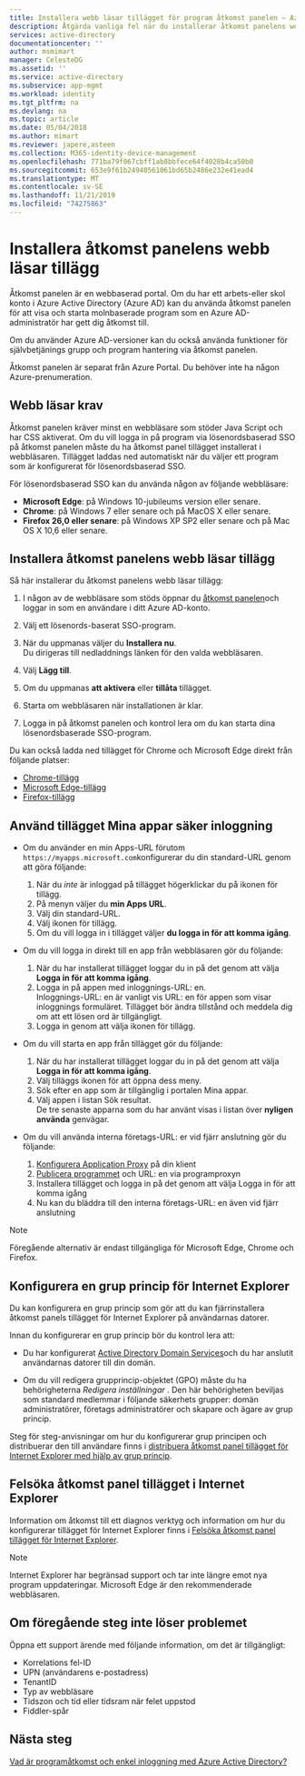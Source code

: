 ```yaml
---
title: Installera webb läsar tillägget för program åtkomst panelen – Azure AD
description: Åtgärda vanliga fel när du installerar åtkomst panelens webb läsar tillägg.
services: active-directory
documentationcenter: ''
author: msmimart
manager: CelesteDG
ms.assetid: ''
ms.service: active-directory
ms.subservice: app-mgmt
ms.workload: identity
ms.tgt_pltfrm: na
ms.devlang: na
ms.topic: article
ms.date: 05/04/2018
ms.author: mimart
ms.reviewer: japere,asteen
ms.collection: M365-identity-device-management
ms.openlocfilehash: 771ba79f067cbff1ab8bbfece64f4028b4ca50b0
ms.sourcegitcommit: 653e9f61b24940561061bd65b2486e232e41ead4
ms.translationtype: MT
ms.contentlocale: sv-SE
ms.lasthandoff: 11/21/2019
ms.locfileid: "74275863"
---
```

# <a name="install-the-access-panel-browser-extension"></a>Installera åtkomst panelens webb läsar tillägg

Åtkomst panelen är en webbaserad portal. Om du har ett arbets-eller skol konto i Azure Active Directory (Azure AD) kan du använda åtkomst panelen för att visa och starta molnbaserade program som en Azure AD-administratör har gett dig åtkomst till. 

Om du använder Azure AD-versioner kan du också använda funktioner för självbetjänings grupp och program hantering via åtkomst panelen. 

Åtkomst panelen är separat från Azure Portal. Du behöver inte ha någon Azure-prenumeration.

## <a name="web-browser-requirements"></a>Webb läsar krav

Åtkomst panelen kräver minst en webbläsare som stöder Java Script och har CSS aktiverat. Om du vill logga in på program via lösenordsbaserad SSO på åtkomst panelen måste du ha åtkomst panel tillägget installerat i webbläsaren. Tillägget laddas ned automatiskt när du väljer ett program som är konfigurerat för lösenordsbaserad SSO.

För lösenordsbaserad SSO kan du använda någon av följande webbläsare:

- **Microsoft Edge**: på Windows 10-jubileums version eller senare. 
- **Chrome**: på Windows 7 eller senare och på MacOS X eller senare.
- **Firefox 26,0 eller senare**: på Windows XP SP2 eller senare och på Mac OS X 10,6 eller senare.

## <a name="install-the-access-panel-browser-extension"></a>Installera åtkomst panelens webb läsar tillägg

Så här installerar du åtkomst panelens webb läsar tillägg:

1.  I någon av de webbläsare som stöds öppnar du [åtkomst panelen](https://myapps.microsoft.com)och loggar in som en användare i ditt Azure AD-konto.

2.  Välj ett lösenords-baserat SSO-program.

3.  När du uppmanas väljer du **Installera nu**.  
    Du dirigeras till nedladdnings länken för den valda webbläsaren. 
    
4.  Välj **Lägg till**.

5.  Om du uppmanas **att aktivera** eller **tillåta** tillägget.

6.  Starta om webbläsaren när installationen är klar.

7.  Logga in på åtkomst panelen och kontrol lera om du kan starta dina lösenordsbaserade SSO-program.

Du kan också ladda ned tillägget för Chrome och Microsoft Edge direkt från följande platser:

- [Chrome-tillägg](https://chrome.google.com/webstore/detail/access-panel-extension/ggjhpefgjjfobnfoldnjipclpcfbgbhl)
- [Microsoft Edge-tillägg](https://www.microsoft.com/en-us/p/my-apps-secure-sign-in-extension/9pc9sckkzk84)
- [Firefox-tillägg](https://addons.mozilla.org/en-US/firefox/addon/access-panel-extension/)

## <a name="use-the-my-apps-secure-sign-in-extension"></a>Använd tillägget Mina appar säker inloggning
* Om du använder en min Apps-URL förutom `https://myapps.microsoft.com`konfigurerar du din standard-URL genom att göra följande:
   1. När du *inte* är inloggad på tillägget högerklickar du på ikonen för tillägg.
   2. På menyn väljer du **min Apps URL**.
   3. Välj din standard-URL.
   4. Välj ikonen för tillägg.
   5. Om du vill logga in i tillägget väljer **du logga in för att komma igång**.

* Om du vill logga in direkt till en app från webbläsaren gör du följande:
   1. När du har installerat tillägget loggar du in på det genom att välja **Logga in för att komma igång**.
   2. Logga in på appen med inloggnings-URL: en.  
       Inloggnings-URL: en är vanligt vis URL: en för appen som visar inloggnings formuläret.
      Tillägget bör ändra tillstånd och meddela dig om att ett lösen ord är tillgängligt.
   3. Logga in genom att välja ikonen för tillägg.

* Om du vill starta en app från tillägget gör du följande:
   1. När du har installerat tillägget loggar du in på det genom att välja **Logga in för att komma igång**.
   2. Välj tilläggs ikonen för att öppna dess meny.
   3. Sök efter en app som är tillgänglig i portalen Mina appar.
   4. Välj appen i listan Sök resultat.  
       De tre senaste apparna som du har använt visas i listan över **nyligen använda** genvägar.
       
* Om du vill använda interna företags-URL: er vid fjärr anslutning gör du följande:
    1. [Konfigurera Application Proxy](https://docs.microsoft.com/azure/active-directory/active-directory-application-proxy-enable) på din klient
    2. [Publicera programmet](https://docs.microsoft.com/azure/active-directory/application-proxy-publish-azure-portal) och URL: en via programproxyn
    3. Installera tillägget och logga in på det genom att välja Logga in för att komma igång
    4. Nu kan du bläddra till den interna företags-URL: en även vid fjärr anslutning

> [!NOTE]
> Föregående alternativ är endast tillgängliga för Microsoft Edge, Chrome och Firefox.

## <a name="set-up-a-group-policy-for-internet-explorer"></a>Konfigurera en grup princip för Internet Explorer

Du kan konfigurera en grup princip som gör att du kan fjärrinstallera åtkomst panels tillägget för Internet Explorer på användarnas datorer.

Innan du konfigurerar en grup princip bör du kontrol lera att:

-   Du har konfigurerat [Active Directory Domain Services](https://msdn.microsoft.com/library/aa362244%28v=vs.85%29.aspx)och du har anslutit användarnas datorer till din domän.

-   Om du vill redigera grupprincip-objektet (GPO) måste du ha behörigheterna *Redigera inställningar* . Den här behörigheten beviljas som standard medlemmar i följande säkerhets grupper: domän administratörer, företags administratörer och skapare och ägare av grup princip.

Steg för steg-anvisningar om hur du konfigurerar grup principen och distribuerar den till användare finns i [distribuera åtkomst panel tillägget för Internet Explorer med hjälp av grup princip](deploy-access-panel-browser-extension.md).

## <a name="troubleshoot-the-access-panel-extension-in-internet-explorer"></a>Felsöka åtkomst panel tillägget i Internet Explorer

Information om åtkomst till ett diagnos verktyg och information om hur du konfigurerar tillägget för Internet Explorer finns i [Felsöka åtkomst panel tillägget för Internet Explorer](manage-access-panel-browser-extension.md).

> [!NOTE]
> Internet Explorer har begränsad support och tar inte längre emot nya program uppdateringar. Microsoft Edge är den rekommenderade webbläsaren.

## <a name="if-the-preceding-steps-do-not-resolve-the-issue"></a>Om föregående steg inte löser problemet

Öppna ett support ärende med följande information, om det är tillgängligt:

-   Korrelations fel-ID
-   UPN (användarens e-postadress)
-   TenantID
-   Typ av webbläsare
-   Tidszon och tid eller tidsram när felet uppstod
-   Fiddler-spår

## <a name="next-steps"></a>Nästa steg
[Vad är programåtkomst och enkel inloggning med Azure Active Directory?](what-is-single-sign-on.md)
